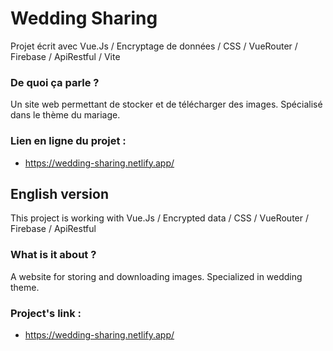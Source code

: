 # Wedding Sharing

Projet écrit avec Vue.Js / Encryptage de données / CSS / VueRouter / Firebase / ApiRestful / Vite

### De quoi ça parle ?
Un site web permettant de stocker et de télécharger des images. Spécialisé dans le thème du mariage.

### Lien en ligne du projet :
- https://wedding-sharing.netlify.app/

## English version

This project is working with Vue.Js / Encrypted data / CSS / VueRouter / Firebase / ApiRestful

### What is it about ?
A website for storing and downloading images. Specialized in wedding theme.

### Project's link :
- https://wedding-sharing.netlify.app/

